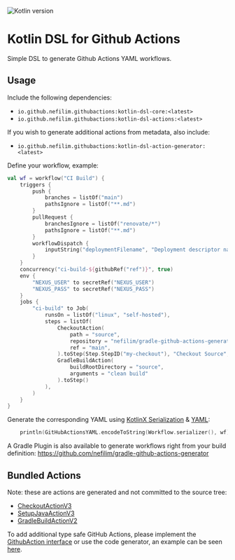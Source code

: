 ![Kotlin version](https://img.shields.io/badge/kotlin-1.6.0-blueviolet?logo=kotlin&logoColor=white)

# Kotlin DSL for Github Actions 

Simple DSL to generate Github Actions YAML workflows. 

## Usage

Include the following dependencies: 
* `io.github.nefilim.githubactions:kotlin-dsl-core:<latest>` 
* `io.github.nefilim.githubactions:kotlin-dsl-actions:<latest>`

If you wish to generate additional actions from metadata, also include:
* `io.github.nefilim.githubactions:kotlin-dsl-action-generator:<latest>`

Define your workflow, example:

```kotlin
val wf = workflow("CI Build") {
    triggers {
        push {
            branches = listOf("main")
            pathsIgnore = listOf("**.md")
        }
        pullRequest {
            branchesIgnore = listOf("renovate/*")
            pathsIgnore = listOf("**.md")
        }
        workflowDispatch {
            inputString("deploymentFilename", "Deployment descriptor name", "deployment.yaml", false)
        }
    }
    concurrency("ci-build-${githubRef("ref")}", true)
    env {
        "NEXUS_USER" to secretRef("NEXUS_USER")
        "NEXUS_PASS" to secretRef("NEXUS_PASS")
    }
    jobs {
        "ci-build" to Job(
            runsOn = listOf("linux", "self-hosted"),
            steps = listOf(
                CheckoutAction(
                    path = "source",
                    repository = "nefilim/gradle-github-actions-generator",
                    ref = "main",
                ).toStep(Step.StepID("my-checkout"), "Checkout Source", CheckoutAction.Uses),
                GradleBuildAction(
                    buildRootDirectory = "source",
                    arguments = "clean build"
                ).toStep()
            ),
        )
    }
}
```

Generate the corresponding YAML using [KotlinX Serialization](https://github.com/Kotlin/kotlinx.serialization) & [YAML](https://github.com/charleskorn/kaml):

```kotlin
    println(GitHubActionsYAML.encodeToString(Workflow.serializer(), wf))
```

A Gradle Plugin is also available to generate workflows right from your build definition: https://github.com/nefilim/gradle-github-actions-generator
                               
## Bundled Actions

Note: these are actions are generated and not committed to the source tree:

* [CheckoutActionV3](https://github.com/actions/checkout)
* [SetupJavaActionV3](https://github.com/actions/setup-java)
* [GradleBuildActionV2](https://github.com/gradle/gradle-build-action)

To add additional type safe GitHub Actions, please implement the [GithubAction interface](https://github.com/nefilim/kotlin-github-actions-dsl/blob/main/core/src/main/kotlin/io/github/nefilim/githubactions/domain/GitHubAction.kt) or use the code generator, an example can be seen [here](https://github.com/nefilim/kotlin-github-actions-dsl/blob/main/action-generator/src/main/kotlin/io/github/nefilim/githubactions/generator/GitHubActionGenerator.kt#L212-L221). 
